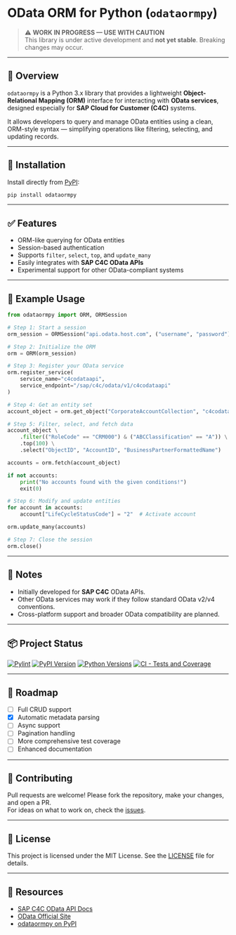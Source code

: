 # OData ORM for Python (`odataormpy`)

> ⚠️ **WORK IN PROGRESS — USE WITH CAUTION**  
> This library is under active development and **not yet stable**. Breaking changes may occur.

---

## 📌 Overview

`odataormpy` is a Python 3.x library that provides a lightweight **Object-Relational Mapping (ORM)** interface for interacting with **OData services**, designed especially for **SAP Cloud for Customer (C4C)** systems.

It allows developers to query and manage OData entities using a clean, ORM-style syntax — simplifying operations like filtering, selecting, and updating records.

---

## 🚀 Installation

Install directly from [PyPI](https://pypi.org/project/odataormpy):

```bash
pip install odataormpy
```

---

## ✅ Features

- ORM-like querying for OData entities
- Session-based authentication
- Supports `filter`, `select`, `top`, and `update_many`
- Easily integrates with **SAP C4C OData APIs**
- Experimental support for other OData-compliant systems

---

## 🧪 Example Usage

```python
from odataormpy import ORM, ORMSession

# Step 1: Start a session
orm_session = ORMSession("api.odata.host.com", ("username", "password"))

# Step 2: Initialize the ORM
orm = ORM(orm_session)

# Step 3: Register your OData service
orm.register_service(
    service_name="c4codataapi",
    service_endpoint="/sap/c4c/odata/v1/c4codataapi"
)

# Step 4: Get an entity set
account_object = orm.get_object("CorporateAccountCollection", "c4codataapi")

# Step 5: Filter, select, and fetch data
account_object \
    .filter(("RoleCode" == "CRM000") & ("ABCClassification" == "A")) \
    .top(100) \
    .select("ObjectID", "AccountID", "BusinessPartnerFormattedName")

accounts = orm.fetch(account_object)

if not accounts:
    print("No accounts found with the given conditions!")
    exit(0)

# Step 6: Modify and update entities
for account in accounts:
    account["LifeCycleStatusCode"] = "2"  # Activate account

orm.update_many(accounts)

# Step 7: Close the session
orm.close()
```

---

## 📝 Notes

- Initially developed for **SAP C4C** OData APIs.
- Other OData services may work if they follow standard OData v2/v4 conventions.
- Cross-platform support and broader OData compatibility are planned.

---

## 📦 Project Status

[![Pylint](https://github.com/denny0754/odataormpy/actions/workflows/pylint.yml/badge.svg?branch=v0.1.0-main)](https://github.com/denny0754/odataormpy/actions/workflows/pylint.yml) 
[![PyPI Version](https://img.shields.io/pypi/v/odataormpy.svg)](https://pypi.org/project/odataormpy/) 
[![Python Versions](https://img.shields.io/pypi/pyversions/odataormpy.svg)](https://pypi.org/project/odataormpy/) 
[![CI - Tests and Coverage](https://github.com/denny0754/odataormpy/actions/workflows/unit_tests.yml/badge.svg)](https://github.com/denny0754/odataormpy/actions/workflows/unit_tests.yml)

---


## 🔮 Roadmap

- [ ] Full CRUD support
- [X] Automatic metadata parsing
- [ ] Async support
- [ ] Pagination handling
- [ ] More comprehensive test coverage
- [ ] Enhanced documentation

---

## 🤝 Contributing

Pull requests are welcome! Please fork the repository, make your changes, and open a PR.  
For ideas on what to work on, check the [issues](https://github.com/denny0754/odataormpy/issues).

---

## 📄 License

This project is licensed under the MIT License. See the [LICENSE](./LICENSE) file for details.

---

## 🔗 Resources

- [SAP C4C OData API Docs](https://help.sap.com/viewer/product/SAP_CLOUD_FOR_CUSTOMER)
- [OData Official Site](https://www.odata.org/)
- [odataormpy on PyPI](https://pypi.org/project/odataormpy)

